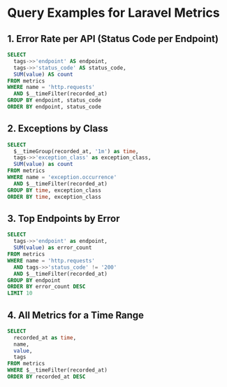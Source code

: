 # Query Examples for Laravel Metrics

## 1. Error Rate per API (Status Code per Endpoint)

```sql
SELECT
  tags->>'endpoint' AS endpoint,
  tags->>'status_code' AS status_code,
  SUM(value) AS count
FROM metrics
WHERE name = 'http.requests'
  AND $__timeFilter(recorded_at)
GROUP BY endpoint, status_code
ORDER BY endpoint, status_code
```

## 2. Exceptions by Class

```sql
SELECT
  $__timeGroup(recorded_at, '1m') as time,
  tags->>'exception_class' as exception_class,
  SUM(value) as count
FROM metrics
WHERE name = 'exception.occurrence'
  AND $__timeFilter(recorded_at)
GROUP BY time, exception_class
ORDER BY time, exception_class
```

## 3. Top Endpoints by Error

```sql
SELECT
  tags->>'endpoint' as endpoint,
  SUM(value) as error_count
FROM metrics
WHERE name = 'http.requests'
  AND tags->>'status_code' != '200'
  AND $__timeFilter(recorded_at)
GROUP BY endpoint
ORDER BY error_count DESC
LIMIT 10
```

## 4. All Metrics for a Time Range

```sql
SELECT
  recorded_at as time,
  name,
  value,
  tags
FROM metrics
WHERE $__timeFilter(recorded_at)
ORDER BY recorded_at DESC
```
